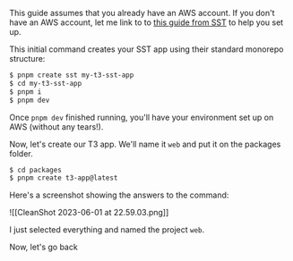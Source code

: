 
This guide assumes that you already have an AWS account. If you don't have an AWS account, let me link to to [this guide from SST](https://sst.dev/chapters/create-an-aws-account.html) to help you set up.

This initial command creates your SST app using their standard monorepo structure:

```bash
$ pnpm create sst my-t3-sst-app
$ cd my-t3-sst-app
$ pnpm i
$ pnpm dev
```

Once `pnpm dev` finished running, you'll have your environment set up on AWS (without any tears!).






Now, let's create our T3 app. We'll name it `web` and put it on the packages folder.

```bash
$ cd packages
$ pnpm create t3-app@latest
```

Here's a screenshot showing the answers to the command:

![[CleanShot 2023-06-01 at 22.59.03.png]]

I just selected everything and named the project `web`.

Now, let's go back 